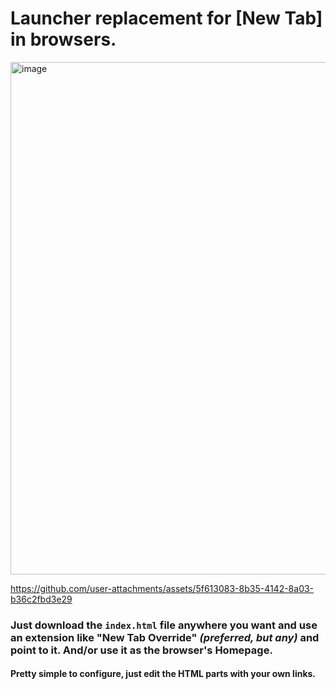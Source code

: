 # Launcher replacement for [New Tab] in browsers.

<img width="1380" height="820" alt="image" src="https://github.com/user-attachments/assets/ba6bc38f-bd62-4a0f-ae66-f2b5465c3757" />

https://github.com/user-attachments/assets/5f613083-8b35-4142-8a03-b36c2fbd3e29

### Just download the `index.html` file anywhere you want and use an extension like "New Tab Override" *(preferred, but any)* and point to it. And/or use it as the browser's Homepage.
#### Pretty simple to configure, just edit the HTML parts with your own links.
